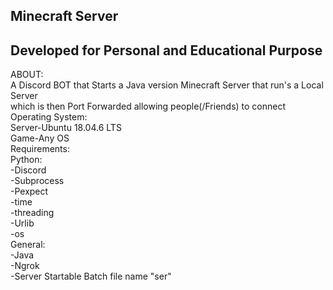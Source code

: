 ## Minecraft Server
## Developed for Personal and Educational Purpose
ABOUT:</br>
    A Discord BOT that Starts a Java version Minecraft Server that run's a Local Server</br> 
    which is then Port Forwarded allowing people(/Friends) to connect</br>
Operating System:</br>
    Server-Ubuntu 18.04.6 LTS</br>
    Game-Any OS</br>
Requirements:</br>
  Python:</br>
    -Discord</br>
    -Subprocess</br>
    -Pexpect</br>
    -time</br>
    -threading</br>
    -Urlib</br>
    -os</br>
  General:</br>
    -Java</br>
    -Ngrok</br>
    -Server Startable Batch file name "ser"</br>
